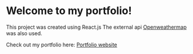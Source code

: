 # Welcome to my portfolio!

This project was created using React.js
The external api <a href="https://openweathermap.org/" target="_blank" rel="noreferrer" >Openweathermap</a> was also used.

Check out my portfolio here: <a href="https://viktorhultman.surge.sh/" target="_blank" rel="noreferrer" > Portfolio website </a>
